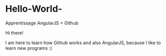 # Hello-World-
Apprentissage AngularJS + Github

Hi there!

I am here to learn how Github works and also AngularJS, because I like to learn new programs :)

